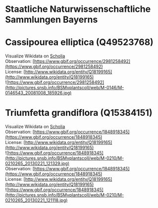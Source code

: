 
Staatliche Naturwissenschaftliche Sammlungen Bayerns
====================================================

# Cassipourea elliptica (Q49523768)
  
Visualize Wikidata on [Scholia](https://scholia.toolforge.org/taxon/Q49523768)  
Observation: [https://www.gbif.org/occurrence/2981258492](https://www.gbif.org/occurrence/2981258492)  
License: [http://www.wikidata.org/entity/Q18199165](http://www.wikidata.org/entity/Q18199165)  
![https://www.gbif.org/occurrence/2981258492](http://pictures.snsb.info/BSMvplantscoll/web/M-0146/M-0146543_20081008_185926.jpg)
# Triumfetta grandiflora (Q15384151)
  
Visualize Wikidata on [Scholia](https://scholia.toolforge.org/taxon/Q15384151)  
Observation: [https://www.gbif.org/occurrence/1848918345](https://www.gbif.org/occurrence/1848918345)  
License: [http://www.wikidata.org/entity/Q18199165](http://www.wikidata.org/entity/Q18199165)  
![https://www.gbif.org/occurrence/1848918345](http://pictures.snsb.info/BSMvplantscoll/web/M-0210/M-0210265_20130221_121329.jpg)  
Observation: [https://www.gbif.org/occurrence/1848918345](https://www.gbif.org/occurrence/1848918345)  
License: [http://www.wikidata.org/entity/Q18199165](http://www.wikidata.org/entity/Q18199165)  
![https://www.gbif.org/occurrence/1848918345](http://pictures.snsb.info/BSMvplantscoll/web/M-0210/M-0210265_20130221_121118.jpg)